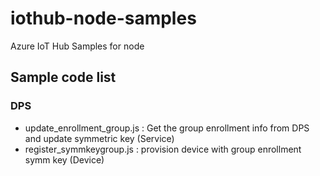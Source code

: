 # iothub-node-samples
Azure IoT Hub Samples for node

## Sample code list

### DPS
 - update_enrollment_group.js : Get the group enrollment info from DPS and update symmetric key (Service)
 - register_symmkeygroup.js : provision device with group enrollment symm key (Device)